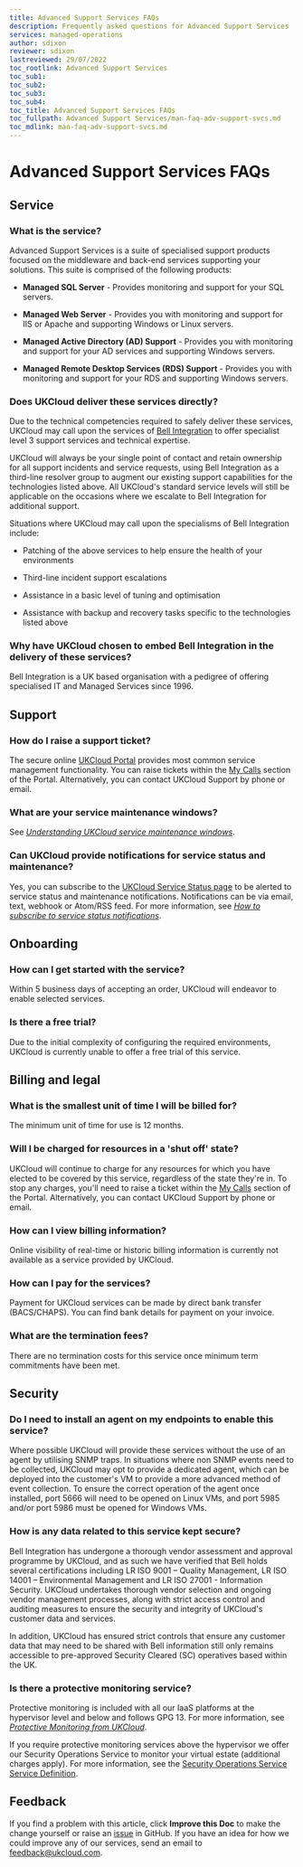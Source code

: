```yaml
---
title: Advanced Support Services FAQs
description: Frequently asked questions for Advanced Support Services
services: managed-operations
author: sdixon
reviewer: sdixon
lastreviewed: 29/07/2022
toc_rootlink: Advanced Support Services
toc_sub1: 
toc_sub2:
toc_sub3:
toc_sub4:
toc_title: Advanced Support Services FAQs
toc_fullpath: Advanced Support Services/man-faq-adv-support-svcs.md
toc_mdlink: man-faq-adv-support-svcs.md
---
```


# Advanced Support Services FAQs

## Service

### What is the service?

Advanced Support Services is a suite of specialised support products focused on the middleware and back-end services supporting your solutions. This suite is comprised of the following products:

- **Managed SQL Server** - Provides monitoring and support for your SQL servers.

- **Managed Web Server** - Provides you with monitoring and support for IIS or Apache and supporting Windows or Linux servers.

- **Managed Active Directory (AD) Support** - Provides you with monitoring and support for your AD services and supporting Windows servers.

- **Managed Remote Desktop Services (RDS) Support** - Provides you with monitoring and support for your RDS and supporting Windows servers.

### Does UKCloud deliver these services directly?

Due to the technical competencies required to safely deliver these services, UKCloud may call upon the services of [Bell Integration](https://www.bell-integration.com/) to offer specialist level 3 support services and technical expertise.

UKCloud will always be your single point of contact and retain ownership for all support incidents and service requests, using Bell Integration as a third-line resolver group to augment our existing support capabilities for the technologies listed above. All UKCloud's standard service levels will still be applicable on the occasions where we escalate to Bell Integration for additional support.

Situations where UKCloud may call upon the specialisms of Bell Integration include: 

- Patching of the above services to help ensure the health of your environments

- Third-line incident support escalations

- Assistance in a basic level of tuning and optimisation

- Assistance with backup and recovery tasks specific to the technologies listed above

### Why have UKCloud chosen to embed Bell Integration in the delivery of these services?

Bell Integration is a UK based organisation with a pedigree of offering specialised IT and Managed Services since 1996.

## Support

### How do I raise a support ticket?

The secure online [UKCloud Portal](https://portal.ukcloud.com/login) provides most common service management functionality. You can raise tickets within the [My Calls](https://portal.skyscapecloud.com/support/ivanti) section of the Portal. Alternatively, you can contact UKCloud Support by phone or email.

### What are your service maintenance windows?

See [*Understanding UKCloud service maintenance windows*](../other/other-ref-maintenance-windows.md).

### Can UKCloud provide notifications for service status and maintenance?

Yes, you can subscribe to the [UKCloud Service Status page](https://status.ukcloud.com/) to be alerted to service status and maintenance notifications. Notifications can be via email, text, webhook or Atom/RSS feed. For more information, see [*How to subscribe to service status notifications*](../other/other-how-subscribe-service-status.md).

## Onboarding

### How can I get started with the service?

Within 5 business days of accepting an order, UKCloud will endeavor to enable selected services.

### Is there a free trial?

Due to the initial complexity of configuring the required environments, UKCloud is currently unable to offer a free trial of this service.

## Billing and legal

### What is the smallest unit of time I will be billed for?

The minimum unit of time for use is 12 months.

### Will I be charged for resources in a 'shut off' state?

UKCloud will continue to charge for any resources for which you have elected to be covered by this service, regardless of the state they're in. To stop any charges, you'll need to raise a ticket within the [My Calls](https://portal.skyscapecloud.com/support/ivanti) section of the Portal. Alternatively, you can contact UKCloud Support by phone or email.

### How can I view billing information?

Online visibility of real-time or historic billing information is currently not available as a service provided by UKCloud.

### How can I pay for the services?

Payment for UKCloud services can be made by direct bank transfer (BACS/CHAPS). You can find bank details for payment on your invoice.

### What are the termination fees?

There are no termination costs for this service once minimum term commitments have been met.

## Security

### Do I need to install an agent on my endpoints to enable this service?

Where possible UKCloud will provide these services without the use of an agent by utilising SNMP traps. In situations where non SNMP events need to be collected, UKCloud may opt to provide a dedicated agent, which can be deployed into the customer's VM to provide a more advanced method of event collection. To ensure the correct operation of the agent once installed, port 5666 will need to be opened on Linux VMs, and port 5985 and/or port 5986 must be opened for Windows VMs.

### How is any data related to this service kept secure?

Bell Integration has undergone a thorough vendor assessment and approval programme by UKCloud, and as such we have verified that Bell holds several certifications including LR ISO 9001 – Quality Management, LR ISO 14001 – Environmental Management and LR ISO 27001 - Information Security. UKCloud undertakes thorough vendor selection and ongoing vendor management processes, along with strict access control and auditing measures to ensure the security and integrity of UKCloud's customer data and services.

In addition, UKCloud has ensured strict controls that ensure any customer data that may need to be shared with Bell information still only remains accessible to pre-approved Security Cleared (SC) operatives based within the UK.

### Is there a protective monitoring service?

Protective monitoring is included with all our IaaS platforms at the hypervisor level and below and follows GPG 13. For more information, see [*Protective Monitoring from UKCloud*](../other/other-ref-promon.md).

If you require protective monitoring services above the hypervisor we offer our Security Operations Service to monitor your virtual estate (additional charges apply). For more information, see the [Security Operations Service Service Definition](https://ukcloud.com/app/uploads/2022/08/ukc-svc-239-security-operations-service-service-definition-13.0.pdf).

## Feedback

If you find a problem with this article, click **Improve this Doc** to make the change yourself or raise an [issue](https://github.com/UKCloud/documentation/issues) in GitHub. If you have an idea for how we could improve any of our services, send an email to <feedback@ukcloud.com>.

